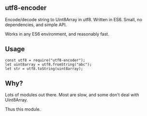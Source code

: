 utf8-encoder
--------

Encode/decode string to Uint8Array in utf8.  Written in ES6.  Small, no dependencies, and simple API. 

Works in any ES6 environment, and reasonably fast.

## Usage


    const utf8 = require("utf8-encoder");
    let uint8array = utf8.fromString("abc");
    let str = utf8.toString(uint8array);

## Why?

Lots of modules out there.  Most are slow, and some don't deal with Uint8Array.

Thus this module.